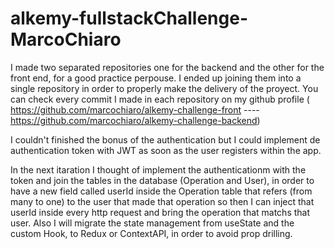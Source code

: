 # alkemy-fullstackChallenge-MarcoChiaro
I made two separated repositories one for the backend and the other for the front end, for a good practice perpouse.
I ended up joining them into a single repository in order to properly make the delivery of the proyect.
You can check every commit I made in each repository on my github profile ( https://github.com/marcochiaro/alkemy-challenge-front ---- https://github.com/marcochiaro/alkemy-challenge-backend)

I couldn't finished the bonus of the authentication but I could implement de authentication token with JWT as soon as the user registers within the app. 

In the next itaration I thought of implement the authenticationm with the token and join the tables in the database (Operation and User), in order to have a new field called userId inside the Operation table that refers (from many to one) to the user that made that operation so then I can inject that userId inside every http request and bring the operation that matchs that user. 
Also I will migrate the state management from useState and the custom Hook, to Redux or ContextAPI, in order to avoid prop drilling.

